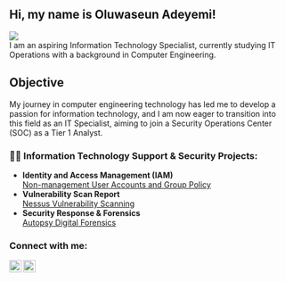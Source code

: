 <h2>Hi, my name is Oluwaseun Adeyemi!</h2>  <a href="https://linkedin.com/in/oatech"><img src="https://img.shields.io/badge/-LinkedIn-0072b1?&style=for-the-badge&logo=linkedin&logoColor=white" /></a> <br/>
I am an aspiring Information Technology Specialist, currently studying IT Operations with a background in Computer Engineering. <br/>
<h2> Objective </h2>
My journey in computer engineering technology has led me to develop a passion for information technology, and I am now eager to transition into this field as an IT Specialist, aiming to join a Security Operations Center (SOC) as a Tier 1 Analyst.

<h3>👨‍💻 Information Technology Support & Security Projects:</h3>

- <b> Identity and Access Management (IAM) </b> <br/>
  [Non-management User Accounts and Group Policy](https://oadeyemi-startech.github.io/IAM/)
  <br/>
- <b>Vulnerability Scan Report</b> <br/>
  [Nessus Vulnerability Scanning](https://oadeyemi-startech.github.io/vul-Report/)
- <b>Security Response & Forensics</b> <br/>
  [Autopsy Digital Forensics](https://oadeyemi-startech.github.io/dig-forensics/)
  
<h3>Connect with me:</h3>

[<img align="left" alt="orijinaboyy | Twitter" width="22px" src="https://cdn.jsdelivr.net/npm/simple-icons@v3/icons/twitter.svg" />][twitter]
[<img align="left" alt="oadeyemi | LinkedIn" width="22px" src="https://cdn.jsdelivr.net/npm/simple-icons@v3/icons/linkedin.svg" />][linkedin]

[twitter]: https://twitter.com/orijinaboyy
[linkedin]: https://linkedin.com/in/oatech
